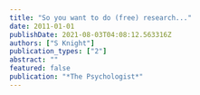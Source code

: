 ```yaml
---
title: "So you want to do (free) research..."
date: 2011-01-01
publishDate: 2021-08-03T04:08:12.563316Z
authors: ["S Knight"]
publication_types: ["2"]
abstract: ""
featured: false
publication: "*The Psychologist*"
---
```


